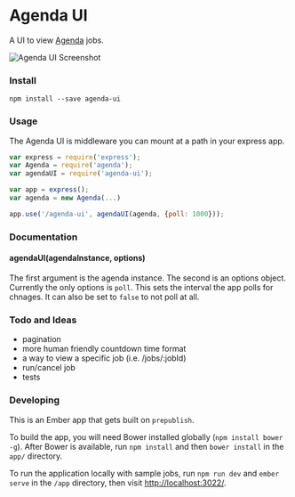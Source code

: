 # Agenda UI

A UI to view [Agenda](https://github.com/rschmukler/agenda) jobs.

![Agenda UI Screenshot](https://raw.githubusercontent.com/moudy/agenda-ui/screenshot/agenda-ui-screenshot.png)


### Install
```
npm install --save agenda-ui
```

### Usage
The Agenda UI is middleware you can mount at a path in your express app.
```js
var express = require('express');
var Agenda = require('agenda');
var agendaUI = require('agenda-ui');

var app = express();
var agenda = new Agenda(...)

app.use('/agenda-ui', agendaUI(agenda, {poll: 1000}));
```

### Documentation
#### agendaUI(agendaInstance, options)
The first argument is the agenda instance. The second is an options object. Currently the only options is `poll`. This sets the interval the app polls for chnages. It can also be set to `false` to not poll at all.


### Todo and Ideas
- pagination
- more human friendly countdown time format
- a way to view a specific job (i.e. /jobs/:jobId)
- run/cancel job
- tests


### Developing
This is an Ember app that gets built on `prepublish`.

To build the app, you will need Bower installed globally (`npm install bower -g`).  After Bower is available, run `npm install` and then `bower install` in the `app/` directory.

To run the application locally with sample jobs, run `npm run dev` and `ember serve` in the `/app` directory, then visit [http://localhost:3022/](http://localhost:3022/).